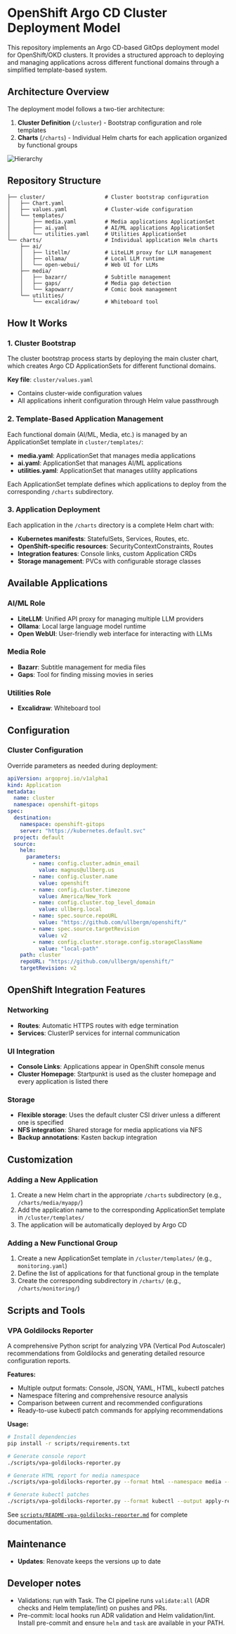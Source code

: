 # OpenShift Argo CD Cluster Deployment Model

This repository implements an Argo CD-based GitOps deployment model for OpenShift/OKD clusters. It provides a structured approach to deploying and managing applications across different functional domains through a simplified template-based system.

## Architecture Overview

The deployment model follows a two-tier architecture:

1. **Cluster Definition** (`/cluster`) - Bootstrap configuration and role templates
2. **Charts** (`/charts`) - Individual Helm charts for each application organized by functional groups

![Hierarchy](docs/images/chart-hierarchy.png)

## Repository Structure

```text
├── cluster/                   # Cluster bootstrap configuration
│   ├── Chart.yaml
│   ├── values.yaml            # Cluster-wide configuration
│   └── templates/
│       ├── media.yaml         # Media applications ApplicationSet
│       ├── ai.yaml            # AI/ML applications ApplicationSet
│       └── utilities.yaml     # Utilities ApplicationSet
└── charts/                    # Individual application Helm charts
    ├── ai/
    │   ├── litellm/           # LiteLLM proxy for LLM management
    │   ├── ollama/            # Local LLM runtime
    │   └── open-webui/        # Web UI for LLMs
    ├── media/
    │   ├── bazarr/            # Subtitle management
    │   ├── gaps/              # Media gap detection
    │   └── kapowarr/          # Comic book management
    └── utilities/
        └── excalidraw/        # Whiteboard tool
```

## How It Works

### 1. Cluster Bootstrap

The cluster bootstrap process starts by deploying the main cluster chart, which creates Argo CD ApplicationSets for different functional domains.

**Key file**: `cluster/values.yaml`

- Contains cluster-wide configuration values
- All applications inherit configuration through Helm value passthrough

### 2. Template-Based Application Management

Each functional domain (AI/ML, Media, etc.) is managed by an ApplicationSet template in `cluster/templates/`:

- **media.yaml**: ApplicationSet that manages media applications
- **ai.yaml**: ApplicationSet that manages AI/ML applications
- **utilities.yaml**: ApplicationSet that manages utility applications

Each ApplicationSet template defines which applications to deploy from the corresponding `/charts` subdirectory.

### 3. Application Deployment

Each application in the `/charts` directory is a complete Helm chart with:

- **Kubernetes manifests**: StatefulSets, Services, Routes, etc.
- **OpenShift-specific resources**: SecurityContextConstraints, Routes
- **Integration features**: Console links, custom Application CRDs
- **Storage management**: PVCs with configurable storage classes

## Available Applications

### AI/ML Role

- **LiteLLM**: Unified API proxy for managing multiple LLM providers
- **Ollama**: Local large language model runtime
- **Open WebUI**: User-friendly web interface for interacting with LLMs

### Media Role

- **Bazarr**: Subtitle management for media files
- **Gaps**: Tool for finding missing movies in series

### Utilities Role

- **Excalidraw**: Whiteboard tool

## Configuration

### Cluster Configuration

Override parameters as needed during deployment:

```yaml
apiVersion: argoproj.io/v1alpha1
kind: Application
metadata:
  name: cluster
  namespace: openshift-gitops
spec:
  destination:
    namespace: openshift-gitops
    server: "https://kubernetes.default.svc"
  project: default
  source:
    helm:
      parameters:
        - name: config.cluster.admin_email
          value: magnus@ullberg.us
        - name: config.cluster.name
          value: openshift
        - name: config.cluster.timezone
          value: America/New_York
        - name: config.cluster.top_level_domain
          value: ullberg.local
        - name: spec.source.repoURL
          value: "https://github.com/ullbergm/openshift/"
        - name: spec.source.targetRevision
          value: v2
        - name: config.cluster.storage.config.storageClassName
          value: "local-path"
    path: cluster
    repoURL: "https://github.com/ullbergm/openshift/"
    targetRevision: v2
```

## OpenShift Integration Features

### Networking

- **Routes**: Automatic HTTPS routes with edge termination
- **Services**: ClusterIP services for internal communication

### UI Integration

- **Console Links**: Applications appear in OpenShift console menus
- **Cluster Homepage**: Startpunkt is used as the cluster homepage and every application is listed there

### Storage

- **Flexible storage**: Uses the default cluster CSI driver unless a different one is specified
- **NFS integration**: Shared storage for media applications via NFS
- **Backup annotations**: Kasten backup integration

## Customization

### Adding a New Application

1. Create a new Helm chart in the appropriate `/charts` subdirectory (e.g., `/charts/media/myapp/`)
2. Add the application name to the corresponding ApplicationSet template in `/cluster/templates/`
3. The application will be automatically deployed by Argo CD

### Adding a New Functional Group

1. Create a new ApplicationSet template in `/cluster/templates/` (e.g., `monitoring.yaml`)
2. Define the list of applications for that functional group in the template
3. Create the corresponding subdirectory in `/charts/` (e.g., `/charts/monitoring/`)

## Scripts and Tools

### VPA Goldilocks Reporter

A comprehensive Python script for analyzing VPA (Vertical Pod Autoscaler) recommendations from Goldilocks and generating detailed resource configuration reports.

**Features:**

- Multiple output formats: Console, JSON, YAML, HTML, kubectl patches
- Namespace filtering and comprehensive resource analysis
- Comparison between current and recommended configurations
- Ready-to-use kubectl patch commands for applying recommendations

**Usage:**

```bash
# Install dependencies
pip install -r scripts/requirements.txt

# Generate console report
./scripts/vpa-goldilocks-reporter.py

# Generate HTML report for media namespace
./scripts/vpa-goldilocks-reporter.py --format html --namespace media --output report.html

# Generate kubectl patches
./scripts/vpa-goldilocks-reporter.py --format kubectl --output apply-recommendations.sh
```

See [`scripts/README-vpa-goldilocks-reporter.md`](scripts/README-vpa-goldilocks-reporter.md) for complete documentation.

## Maintenance

- **Updates**: Renovate keeps the versions up to date

## Developer notes

- Validations: run with Task. The CI pipeline runs `validate:all` (ADR checks and Helm template/lint) on pushes and PRs.
- Pre-commit: local hooks run ADR validation and Helm validation/lint. Install pre-commit and ensure `helm` and `task` are available in your PATH.

